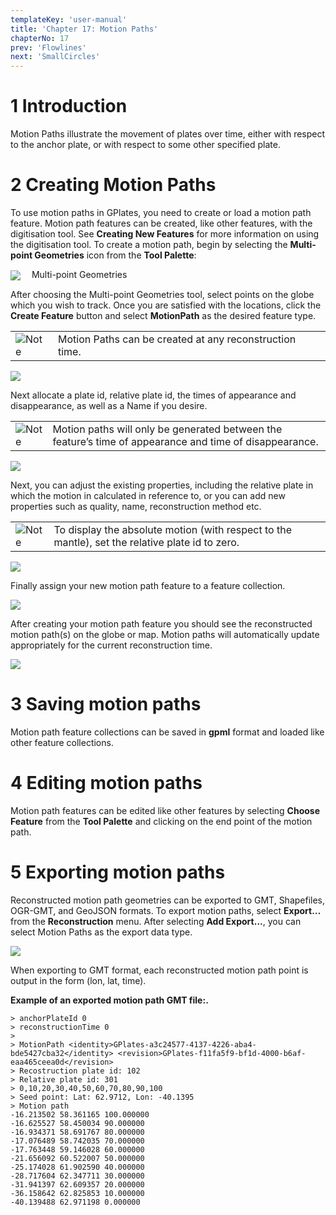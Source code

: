 ```yaml
---
templateKey: 'user-manual'
title: 'Chapter 17: Motion Paths'
chapterNo: 17
prev: 'Flowlines'
next: 'SmallCircles'
---
```


1 Introduction
============

Motion Paths illustrate the movement of plates over time, either with respect to the anchor plate, or with respect to some other specified plate.

2 Creating Motion Paths
=====================

To use motion paths in GPlates, you need to create or load a motion path feature. Motion path features can be created, like other features, with the digitisation tool. See **Creating New Features** for more information on using the digitisation tool. To create a motion path, begin by selecting the **Multi-point Geometries** icon from the **Tool Palette**:

<span style="display:inline-block; width:30px; vertical-align:middle;"><img src="icons/digitise_multipoint_35.png" /> </span> Multi-point Geometries

After choosing the Multi-point Geometries tool, select points on the globe which you wish to track. Once you are satisfied with the locations, click the **Create Feature** button and select **MotionPath** as the desired feature type.

<table class ="note">
   <tbody>
      <tr>
         <td class="icon">
            <img src="./images/icons/note.png" alt="Note">
         </td>
         <td class="content" >Motion Paths can be created at any reconstruction time.</td>
      </tr>
   </tbody>
</table>

![](screenshots/CreateFeatureMotionPath1.win32.png)

Next allocate a plate id, relative plate id, the times of appearance and disappearance, as well as a Name if you desire.

<table class ="note">
   <tbody>
      <tr>
         <td class="icon">
            <img src="./images/icons/note.png" alt="Note">
         </td>
         <td class="content" >Motion paths will only be generated between the feature’s time of appearance and time of disappearance.</td>
      </tr>
   </tbody>
</table>

![](screenshots/CreateFeatureMotionPath2.win32.png)

Next, you can adjust the existing properties, including the relative plate in which the motion in calculated in reference to, or you can add new properties such as quality, name, reconstruction method etc.

<table class ="note">
   <tbody>
      <tr>
         <td class="icon">
            <img src="./images/icons/note.png" alt="Note">
         </td>
         <td class="content" >To display the absolute motion (with respect to the mantle), set the relative plate id to zero.</td>
      </tr>
   </tbody>
</table>

![](screenshots/CreateFeatureMotionPath3.win32.png)

Finally assign your new motion path feature to a feature collection.

![](screenshots/CreateFeatureMotionPath4.win32.png)

After creating your motion path feature you should see the reconstructed motion path(s) on the globe or map. Motion paths will automatically update appropriately for the current reconstruction time.

![](screenshots/MotionPathScreenshot.win32.png)

3 Saving motion paths
===================

Motion path feature collections can be saved in **gpml** format and loaded like other feature collections.

4 Editing motion paths
====================

Motion path features can be edited like other features by selecting **Choose Feature** from the **Tool Palette** and clicking on the end point of the motion path.

5 Exporting motion paths
======================

Reconstructed motion path geometries can be exported to GMT, Shapefiles, OGR-GMT, and GeoJSON formats. To export motion paths, select **Export…** from the **Reconstruction** menu. After selecting **Add Export...**, you can select Motion Paths as the export data type.

![](screenshots/MotionPathExport.win32.png)

When exporting to GMT format, each reconstructed motion path point is output in the form (lon, lat, time).

**Example of an exported motion path GMT file:.**

```
> anchorPlateId 0 
> reconstructionTime 0 
>
> MotionPath <identity>GPlates-a3c24577-4137-4226-aba4-bde5427cba32</identity> <revision>GPlates-f11fa5f9-bf1d-4000-b6af-eaa465ceea0d</revision> 
> Recostruction plate id: 102 
> Relative plate id: 301 
> 0,10,20,30,40,50,60,70,80,90,100
> Seed point: Lat: 62.9712, Lon: -40.1395 
> Motion path 
-16.213502 58.361165 100.000000 
-16.625527 58.450034 90.000000 
-16.934371 58.691767 80.000000 
-17.076489 58.742035 70.000000 
-17.763448 59.146028 60.000000 
-21.656092 60.522007 50.000000 
-25.174028 61.902590 40.000000 
-28.717604 62.347711 30.000000 
-31.941397 62.609357 20.000000 
-36.158642 62.825853 10.000000 
-40.139488 62.971198 0.000000
```

